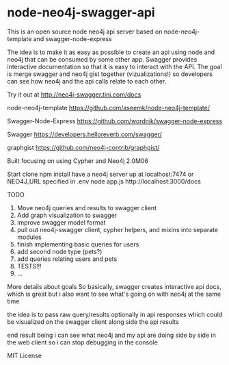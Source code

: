 node-neo4j-swagger-api
=====================

This is an open source node neo4j api server based on node-neo4j-template and swagger-node-express

The idea is to make it as easy as possible to create an api using node and neo4j that can be consumed by some other app. Swagger provides interactive documentation so that it is easy to interact with the API. The goal is merge swagger and neo4j gist together (vizualizations!) so developers can see how neo4j and the api calls relate to each other.


Try it out at http://neo4j-swagger.tinj.com/docs


node-neo4j-template
https://github.com/aseemk/node-neo4j-template/


Swagger-Node-Express
https://github.com/wordnik/swagger-node-express

Swagger
https://developers.helloreverb.com/swagger/

graphgist
https://github.com/neo4j-contrib/graphgist/


Built focusing on using Cypher and Neo4j 2.0M06


Start
clone
npm install
have a neo4j server up at localhost:7474 or NEO4J_URL specified in .env
node app.js
http://localhost:3000/docs


TODO

1. Move neo4j queries and results to swagger client
2. Add graph visualization to swagger
3. improve swagger model format
4. pull out neo4j-swagger client, cypher helpers, and mixins into separate modules
5. finish implementing basic queries for users
6. add second node type (pets?)
7. add queries relating users and pets
8. TESTS!!!
9. ...


More details about goals
So basically, swagger creates interactive api docs, which is great but i also want to see what's going on with neo4j at the same time

the idea is to pass raw query/results optionally in api responses which could be visualized on the swagger client along side the api results

end result being i can see what neo4j and my api are doing side by side in the web client so i can stop debugging in the console




MIT License